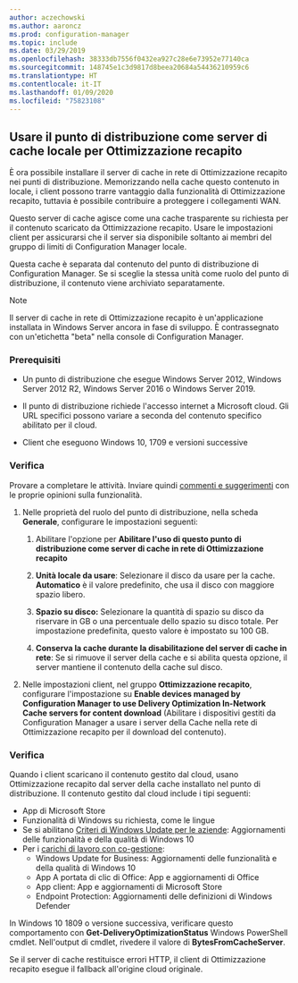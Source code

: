 ```yaml
---
author: aczechowski
ms.author: aaroncz
ms.prod: configuration-manager
ms.topic: include
ms.date: 03/29/2019
ms.openlocfilehash: 38333db7556f0432ea927c28e6e73952e77140ca
ms.sourcegitcommit: 148745e1c3d9817d8beea20684a54436210959c6
ms.translationtype: HT
ms.contentlocale: it-IT
ms.lasthandoff: 01/09/2020
ms.locfileid: "75823108"
---
```

## <a name="bkmk_doinc"></a> Usare il punto di distribuzione come server di cache locale per Ottimizzazione recapito
<!--3555764-->

È ora possibile installare il server di cache in rete di Ottimizzazione recapito nei punti di distribuzione. Memorizzando nella cache questo contenuto in locale, i client possono trarre vantaggio dalla funzionalità di Ottimizzazione recapito, tuttavia è possibile contribuire a proteggere i collegamenti WAN. 

Questo server di cache agisce come una cache trasparente su richiesta per il contenuto scaricato da Ottimizzazione recapito. Usare le impostazioni client per assicurarsi che il server sia disponibile soltanto ai membri del gruppo di limiti di Configuration Manager locale. 

Questa cache è separata dal contenuto del punto di distribuzione di Configuration Manager. Se si sceglie la stessa unità come ruolo del punto di distribuzione, il contenuto viene archiviato separatamente. 

> [!Note]  
> Il server di cache in rete di Ottimizzazione recapito è un'applicazione installata in Windows Server ancora in fase di sviluppo. È contrassegnato con un'etichetta "beta" nella console di Configuration Manager.  


### <a name="prerequisites"></a>Prerequisiti

- Un punto di distribuzione che esegue Windows Server 2012, Windows Server 2012 R2, Windows Server 2016 o Windows Server 2019.

- Il punto di distribuzione richiede l'accesso internet a Microsoft cloud. Gli URL specifici possono variare a seconda del contenuto specifico abilitato per il cloud. 

- Client che eseguono Windows 10, 1709 e versioni successive


### <a name="try-it-out"></a>Verifica

Provare a completare le attività. Inviare quindi [commenti e suggerimenti](/sccm/core/understand/find-help#product-feedback) con le proprie opinioni sulla funzionalità.

1. Nelle proprietà del ruolo del punto di distribuzione, nella scheda **Generale**, configurare le impostazioni seguenti:  

    1. Abilitare l'opzione per **Abilitare l'uso di questo punto di distribuzione come server di cache in rete di Ottimizzazione recapito**  

    2. **Unità locale da usare**: Selezionare il disco da usare per la cache. **Automatico** è il valore predefinito, che usa il disco con maggiore spazio libero.  

    3. **Spazio su disco:** Selezionare la quantità di spazio su disco da riservare in GB o una percentuale dello spazio su disco totale. Per impostazione predefinita, questo valore è impostato su 100 GB.

    4. **Conserva la cache durante la disabilitazione del server di cache in rete**: Se si rimuove il server della cache e si abilita questa opzione, il server mantiene il contenuto della cache sul disco.  

2. Nelle impostazioni client, nel gruppo **Ottimizzazione recapito**, configurare l'impostazione su **Enable devices managed by Configuration Manager to use Delivery Optimization In-Network Cache servers for content download** (Abilitare i dispositivi gestiti da Configuration Manager a usare i server della Cache nella rete di Ottimizzazione recapito per il download del contenuto).  


### <a name="verify"></a>Verifica

Quando i client scaricano il contenuto gestito dal cloud, usano Ottimizzazione recapito dal server della cache installato nel punto di distribuzione. Il contenuto gestito dal cloud include i tipi seguenti:
- App di Microsoft Store
- Funzionalità di Windows su richiesta, come le lingue
- Se si abilitano [Criteri di Windows Update per le aziende](/sccm/sum/deploy-use/integrate-windows-update-for-business-windows-10): Aggiornamenti delle funzionalità e della qualità di Windows 10
- Per i [carichi di lavoro con co-gestione](/sccm/comanage/workloads):
    - Windows Update for Business: Aggiornamenti delle funzionalità e della qualità di Windows 10
    - App A portata di clic di Office: App e aggiornamenti di Office
    - App client: App e aggiornamenti di Microsoft Store
    - Endpoint Protection: Aggiornamenti delle definizioni di Windows Defender

In Windows 10 1809 o versione successiva, verificare questo comportamento con **Get-DeliveryOptimizationStatus** Windows PowerShell cmdlet. Nell'output di cmdlet, rivedere il valore di **BytesFromCacheServer**. 

Se il server di cache restituisce errori HTTP, il client di Ottimizzazione recapito esegue il fallback all'origine cloud originale.

